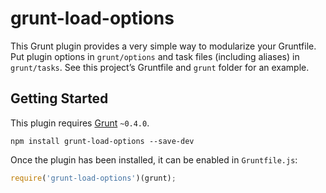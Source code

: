 # grunt-load-options

This Grunt plugin provides a very simple way to modularize your Gruntfile. Put
plugin options in `grunt/options` and task files (including aliases) in
`grunt/tasks`. See this project’s Gruntfile and `grunt` folder for an example.

## Getting Started

This plugin requires [Grunt](http://gruntjs.com) `~0.4.0`.

```shell
npm install grunt-load-options --save-dev
```

Once the plugin has been installed, it can be enabled in `Gruntfile.js`:

```js
require('grunt-load-options')(grunt);
```
